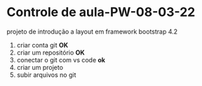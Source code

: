 # Controle de aula-PW-08-03-22
projeto de introdução a layout em framework bootstrap 4.2

1. criar conta git **OK**
2. criar um repositório **OK**
3. conectar o git com vs code **ok**
4. criar um projeto
5. subir arquivos no git
